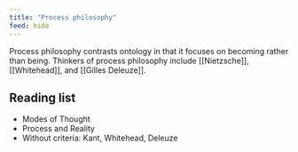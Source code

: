 ```yaml
---
title: "Process philosophy"
feed: hide
---
```


Process philosophy contrasts ontology in that it focuses on becoming rather than being. Thinkers of process philosophy include [[Nietzsche]], [[Whitehead]], and [[Gilles Deleuze]]. 

## Reading list

* Modes of Thought
* Process and Reality
* Without criteria: Kant, Whitehead, Deleuze